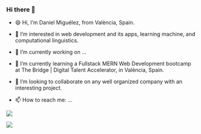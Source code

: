 ### Hi there 👋

<!--
**DanielMiguelez/DanielMiguelez** is a ✨ _special_ ✨ repository because its `README.md` (this file) appears on your GitHub profile.-->



- 😄 Hi, I’m Daniel Miguélez, from València, Spain.
- 👀 I’m interested in web development and its apps, learning machine, and computational linguistics.
- 🔭 I’m currently working on ...
- 🌱 I’m currently learning a Fullstack MERN Web Development bootcamp at The Bridge | Digital Talent Accelerator, in València, Spain.
- 💞️ I’m looking to collaborate on any well organized company with an interesting project.


- 📫 How to reach me: ...

<a href="mailto:danielmiguelez1993@gmail.com"><img src="https://camo.githubusercontent.com/927d6b3961fa048ff7303daf291cb5869dfa25018997cf8c1373c2f6a85b1458/68747470733a2f2f696d672e736869656c64732e696f2f62616467652f2d476d61696c2d2532333333333f7374796c653d666f722d7468652d6261646765266c6f676f3d676d61696c266c6f676f436f6c6f723d7768697465" data-canonical-src="https://img.shields.io/badge/-Gmail-%23333?style=for-the-badge&amp;logo=gmail&amp;logoColor=white" style="max-width: 100%;"></a>

<a href="https://www.linkedin.com/in/daniel-miguelez-poblador-b42a23254/" rel="nofollow"><img src="https://camo.githubusercontent.com/c00f87aeebbec37f3ee0857cc4c20b21fefde8a96caf4744383ebfe44a47fe3f/68747470733a2f2f696d672e736869656c64732e696f2f62616467652f2d4c696e6b6564496e2d2532333030373742353f7374796c653d666f722d7468652d6261646765266c6f676f3d6c696e6b6564696e266c6f676f436f6c6f723d7768697465" data-canonical-src="https://img.shields.io/badge/-LinkedIn-%230077B5?style=for-the-badge&amp;logo=linkedin&amp;logoColor=white" style="max-width: 100%;"></a>


